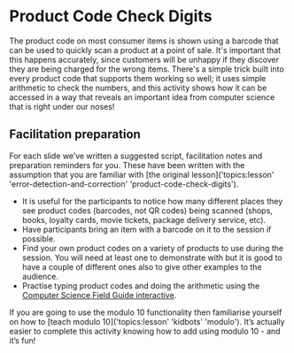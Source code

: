 # Product Code Check Digits

The product code on most consumer items is shown using a barcode that can be used to quickly scan a product at a point of sale.
It's important that this happens accurately, since customers will be unhappy if they discover they are being charged for the wrong items.
There's a simple trick built into every product code that supports them working so well; it uses simple arithmetic to check the numbers, and this activity shows how it can be accessed in a way that reveals an important idea from computer science that is right under our noses!

## Facilitation preparation

For each slide we’ve written a suggested script, facilitation notes and preparation reminders for you.
These have been written with the assumption that you are familiar with [the original lesson]('topics:lesson' 'error-detection-and-correction' 'product-code-check-digits').

- It is useful for the participants to notice how many different places they see product codes (barcodes, not QR codes) being scanned (shops, books, loyalty cards, movie tickets, package delivery service, etc).
- Have participants bring an item with a barcode on it to the session if possible.
- Find your own product codes on a variety of products to use during the session.
  You will need at least one to demonstrate with but it is good to have a couple of different ones also to give other examples to the audience.
- Practise typing product codes and doing the arithmetic using the [Computer Science Field Guide interactive](https://www.csfieldguide.org.nz/en/interactives/product-code-check-digit-calculation/).

If you are going to use the modulo 10 functionality then familiarise yourself on how to [teach modulo 10]('topics:lesson' 'kidbots' 'modulo').
It’s actually easier to complete this activity knowing how to add using modulo 10 - and it’s fun!
